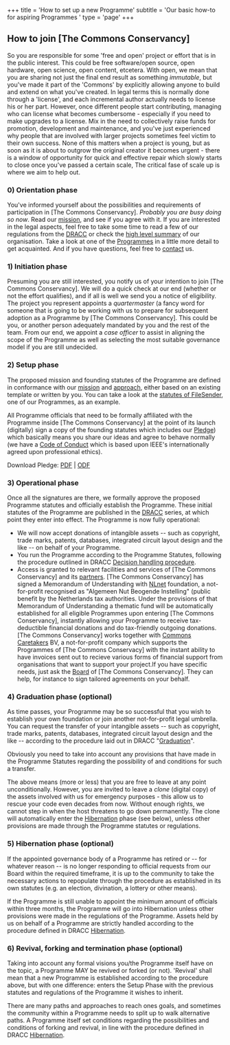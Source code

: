 +++
title = 'How to set up a new Programme'
subtitle = 'Our basic how-to for aspiring Programmes '
type = 'page'
+++

## How to join [The Commons Conservancy]

So you are responsible for some 'free and open' project or effort that is in the public interest. This could be free software/open source, open hardware, open science, open content, etcetera. With open, we mean that you are sharing not just the final end result as something _immutable_, but you've made it part of the 'Commons' by explicitly allowing anyone to build and extend on what you've created. In legal terms this is normally done through a 'license', and each incremental author actually needs to license his or her part. However, once different people start contributing, managing who can license what becomes cumbersome - especially if you need to make upgrades to a license. Mix in the need to collectively raise funds for promotion, development and maintenance, and you've just experienced why people that are involved with larger projects sometimes feel victim to their own success. None of this matters when a project is young, but as soon as it is about to outgrow the original creator it becomes urgent - there is a window of opportunity for quick and effective repair which slowly starts to close once you've passed a certain scale, The critical fase of scale up is where we aim to help out.

### 0) Orientation phase

You've informed yourself about the possibilities and requirements of participation in [The Commons Conservancy]. _Probably you are busy doing so now_. Read our [mission](https://dracc.commonsconservancy.org/0001), and see if you agree with it. If you are interested in the legal aspects, feel free to take some time to read a few of our regulations from the [DRACC](http:/dracc.commonsconservancy.org/) or check the [high level summary](/about) of our organisation. Take a look at one of the [Programmes](/programmes) in a little more detail to get acquainted. And if you have questions, feel free to [contact](/contact) us.

### 1) Initiation phase</h3>
Presuming you are still interested, you notify us of your intention to join [The Commons Conservancy]. We will do a quick check at our end (whether or not the effort qualifies), and if all is well we send you a notice of eligibility. The project you represent appoints a <em>quartermaster</em> (a fancy word for someone that is going to be working with us to prepare for subsequent adoption as a Programme by [The Commons Conservancy]. This could be you, or another person adequately mandated by you and the rest of the team. From our end, we appoint a <em>case officer</em> to assist in aligning the scope of the Programme as well as selecting the most suitable governance model if you are still undecided.

### 2) Setup phase
The proposed mission and founding statutes of the Programme are defined in conformance with our [mission](https://dracc.commonsconservancy.org/0001) and [approach](https://dracc.commonsconservancy.org/0001), either based on an existing template or written by you. You can take a look at the [statutes of FileSender](https://dracc.commonsconservancy.org/0017), one of our Programmes, as an example.

All Programme officials that need to be formally affiliated with the Programme inside [The Commons Conservancy] at the point of its launch (digitally) sign a copy of the founding statutes which includes our [Pledge](https://dracc.commonsconservancy.org/0016)) which basically means you share our ideas and agree to behave normally (we have a [Code of Conduct](https://dracc.commonsconservancy.org/0015) which is based upon IEEE's internationally agreed upon professional ethics).

Download Pledge: [PDF](/legal/pledge.pdf) | [ODF](/legal/pledge.odt)

### 3) Operational phase
Once all the signatures are there, we formally approve the proposed Programme statutes and officially establish the Programme. These initial statutes of the Programme are published in the [DRACC](http:/dracc.commonsconservancy.org/) series, at which point they enter into effect. The Programme is now fully operational:

* We will now accept donations of intangible assets -- such as copyright, trade marks, patents, databases, integrated circuit layout design and the like -- on behalf of your Programme.
* You run the Programme according to the Programme Statutes, following the procedure outlined in DRACC [Decision handling procedure](https://dracc.commonsconservancy.org/0004).
* Access is granted to relevant facilities and services of [The Commons Conservancy] and its [partners](/partners). [The Commons Conservancy] has signed a Memorandum of Understanding with [NLnet](/partners#NLnet) foundation, a not-for-profit recognised as "Algemeen Nut Beogende Instelling" (public benefit by the Netherlands tax authorities. Under the provisions of that Memorandum of Understanding a thematic fund will be automatically established for all eligible Programmes upon entering [The Commons Conservancy], instantly allowing your Programme to receive tax-deductible financial donations and do tax-friendly outgoing donations. [The Commons Conservancy] works together with [Commons Caretakers](/partners/#commons-caretakers) BV, a not-for-profit company which supports the Programmes of [The Commons Conservacy] with the instant ability to have invoices sent out to recieve various forms of financial support from organisations that want to support your project.If you have specific needs, just ask the [Board](/organisation) of [The Commons Conservancy]. They can help, for instance to sign tailored agreements on your behalf.

### 4) Graduation phase (optional)
As time passes, your Programme may be so successful that you wish to establish your own foundation or join another not-for-profit legal umbrella. You can request the transfer of your intangible assets -- such as copyright, trade marks, patents, databases, integrated circuit layout design and the like -- according to the procedure laid out in DRACC "[Graduation](https://dracc.commonsconservancy.org/0007)".

Obviously you need to take into account any provisions that have made in the Programme Statutes regarding the possibility of and conditions for such a transfer.

The above means (more or less) that you are free to leave at any point unconditionally.  However, you are invited to leave a <em>clone</em> (digital copy) of the assets involved with us for emergency purposes - this allow us to rescue your code even decades from now. Without enough rights, we cannot step in when the host threatens to go down permanently. The  clone will automatically enter the [Hibernation](https://dracc.commonsconservancy.org/0009) phase (see below), unless other provisions are made through the Programme statutes or regulations.

### 5) Hibernation phase (optional)
If the appointed governance body of a Programme has retired or -- for whatever reason -- is no longer responding to official requests from our Board within the required timeframe, it is up to the community to take the necessary actions to repopulate through the procedure as established in its own statutes (e.g. an election, divination, a lottery or other means).

If the Programme is still unable to appoint the minimum amount of officials within three months, the Programme will go into Hibernation unless other provisions were made in the regulations of the Programme. Assets held by us on behalf of a Programme are strictly handled according to the procedure defined in DRACC [Hibernation](https://dracc.commonsconservancy.org/0009).

### 6) Revival, forking and termination phase (optional)
Taking into account any formal visions you/the Programme itself have on the topic, a Programme MAY be revived or forked (or not). 'Revival' shall mean that a new Programme is established according to the procedure above, but with one difference: enters the Setup Phase with the previous statutes and regulations of the Programme it wishes to inherit.

There are many paths and approaches to reach ones goals, and sometimes the community within a Programme needs to split up to walk alternative paths. A Programme itself set conditions regarding the possibilities and conditions of forking and revival, in line with the procedure defined in DRACC [Hibernation](https://dracc.commonsconservancy.org/0009).
